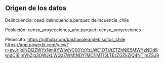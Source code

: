 ## Origen de los datos

Delincuencia:
cead_delincuencia.parquet: delincuencia_chile

Población:
censo_proyecciones_año.parquet: censo_proyecciones

Plebiscito:
https://github.com/bastianolea/plebiscitos_chile
https://app.powerbi.com/view?r=eyJrIjoiNDI2ZWYxNmItYWIwNC00YzYzLWE1OTUtZTZhNjE5MWYzNDdlIiwidCI6ImVhZjg3OWJkLWQzZWMtNDY1MC1iMTI5LTEzZGZkZjQ4NTlmZSJ9

